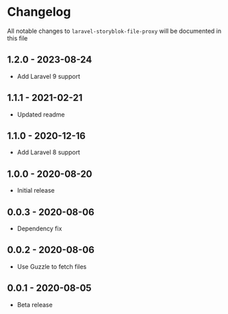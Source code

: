 # Changelog

All notable changes to `laravel-storyblok-file-proxy` will be documented in this file

## 1.2.0 - 2023-08-24
- Add Laravel 9 support

## 1.1.1 - 2021-02-21
- Updated readme

## 1.1.0 - 2020-12-16
- Add Laravel 8 support

## 1.0.0 - 2020-08-20
- Initial release

## 0.0.3 - 2020-08-06

- Dependency fix

## 0.0.2 - 2020-08-06

- Use Guzzle to fetch files

## 0.0.1 - 2020-08-05

- Beta release
